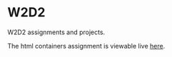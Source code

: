 # W2D2

W2D2 assignments and projects. 

The html containers assignment is viewable live [here](https://jlollis.github.io/W2D2/).